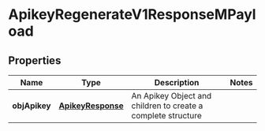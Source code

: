 
# ApikeyRegenerateV1ResponseMPayload

## Properties
| Name | Type | Description | Notes |
| ------------ | ------------- | ------------- | ------------- |
| **objApikey** | [**ApikeyResponse**](ApikeyResponse.md) | An Apikey Object and children to create a complete structure |  |



